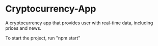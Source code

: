 # Cryptocurrency-App

A cryptocurrency app that provides user with real-time data, including prices and news. 


To start the project, run "npm start"
